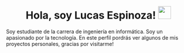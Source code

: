 <h1 align="center"><b>Hola, soy Lucas Espinoza! </b><img src="https://media.giphy.com/media/hvRJCLFzcasrR4ia7z/giphy.gif" width="35"></h1>
<p>Soy estudiante de la carrera de ingeniería en informática. Soy un apasionado por la tecnología. En este perfil pordrás ver algunos de mis proyectos personales, gracias por visitarme!</p>
